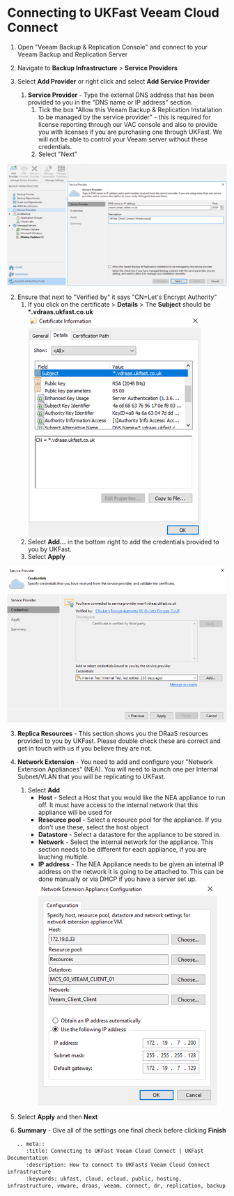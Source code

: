 # Connecting to UKFast Veeam Cloud Connect 
 
1. Open "Veeam Backup & Replication Console" and connect to your Veeam Backup and Replication Server 

2. Navigate to **Backup Infrastructure** > **Service Providers**

3. Select **Add Provider** or right click and select **Add Service Provider**

   1. **Service Provider** - Type the external DNS address that has been provided to you in the "DNS name or IP address" section.
       1. Tick the box "Allow this Veeam Backup & Replication Installation to be managed by the service provider" - this is required for license reporting through our VAC console and also to provide you with licenses if you are purchasing one through UKFast. We will not be able to control your Veeam server without these credentials.
       2. Select "Next"

![Connect to UKast Cloud Connect Infrastructure](files/connecttoserviceprovider/connecttoserviceprovider.png)

   2. Ensure that next to "Verified by" it says "CN=Let's Encrypt Authority"
      1. If you click on the certificate > **Details** > The **Subject** should be ***.vdraas.ukfast.co.uk**
      ![Connect to UKast Cloud Connect Infrastructure](files/connecttoserviceprovider/connecttoserviceprovider_cert.png)
      2. Select **Add...** in the bottom right to add the credentials provided to you by UKFast.
      3. Select **Apply**

  ![Connect to UKast Cloud Connect Infrastructure](files/connecttoserviceprovider/connecttoserviceprovider_credentials.png)


   3. **Replica Resources** - This section shows you the DRaaS resources provided to you by UKFast.  Please double check these are correct and get in touch with us if you believe they are not.

   4. **Network Extension** - You need to add and configure your "Network Extension Appliances" (NEA). You will need to launch one per Internal Subnet/VLAN that you will be replicating to UKFast.
      1. Select **Add**
         * **Host** - Select a Host that you would like the NEA appliance to run off. It must have access to the internal network that this appliance will be used for
         * **Resource pool** - Select a resource pool for the appliance. If you don't use these, select the host object
         * **Datastore** - Select a datastore for the appliance to be stored in.
         * **Network** - Select the internal network for the appliance. This section needs to be different for each appliance, if you are lauching multiple.
         * **IP address** - The NEA Appliance needs to be given an internal IP address on the network it is going to be attached to. This can be done manually or via DHCP if you have a server set up.
         ![Connect to UKast Cloud Connect Infrastructure](files/connecttoserviceprovider/connecttoserviceprovider_addnea.png)
   5. Select **Apply** and then **Next**
   6. **Summary** - Give all of the settings one final check before clicking **Finish**

```eval_rst
   .. meta::
      :title: Connecting to UKFast Veeam Cloud Connect | UKFast Documentation
      :description: How to connect to UKFasts Veeam Cloud Connect infrastructure
      :keywords: ukfast, cloud, ecloud, public, hosting, infrastructure, vmware, draas, veeam, connect, dr, replication, backup